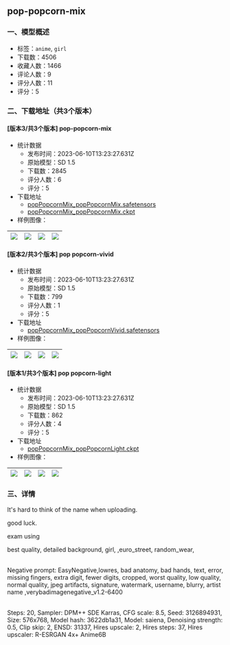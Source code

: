 ## pop-popcorn-mix
### 一、模型概述

- 标签：`anime`, `girl`
- 下载数：4506
- 收藏人数：1466
- 评论人数：9
- 评分人数：11
- 评分：5

### 二、下载地址（共3个版本）

#### [版本3/共3个版本] pop-popcorn-mix

- 统计数据
  - 发布时间：2023-06-10T13:23:27.631Z
  - 原始模型：SD 1.5
  - 下载数：2845
  - 评分人数：6
  - 评分：5
- 下载地址
  - [popPopcornMix_popPopcornMix.safetensors](https://civitai.com/api/download/models/20570)
  - [popPopcornMix_popPopcornMix.ckpt](https://civitai.com/api/download/models/20570?type=Model&format=PickleTensor&size=full&fp=fp16)
- 样例图像：

| <img src="https://image.civitai.com/xG1nkqKTMzGDvpLrqFT7WA/adf82e74-d2bd-49bc-a186-290e80d34300/width=450/217719.jpeg" /> | <img src="https://image.civitai.com/xG1nkqKTMzGDvpLrqFT7WA/6f756d93-1292-4417-c039-75ce2857eb00/width=450/217721.jpeg" /> | <img src="https://image.civitai.com/xG1nkqKTMzGDvpLrqFT7WA/3ee1aebd-2654-42a3-e19c-ccec66256f00/width=450/217716.jpeg" /> | <img src="https://image.civitai.com/xG1nkqKTMzGDvpLrqFT7WA/3b4970a0-7ff4-42fe-3da7-71fa05580900/width=450/217709.jpeg" /> |
| ---- | ---- | ---- | ---- |

#### [版本2/共3个版本] pop popcorn-vivid

- 统计数据
  - 发布时间：2023-06-10T13:23:27.631Z
  - 原始模型：SD 1.5
  - 下载数：799
  - 评分人数：1
  - 评分：5
- 下载地址
  - [popPopcornMix_popPopcornVivid.safetensors](https://civitai.com/api/download/models/62732)
- 样例图像：

| <img src="https://image.civitai.com/xG1nkqKTMzGDvpLrqFT7WA/04ed6f6c-5221-4ddc-954c-7b659b048bbc/width=450/690675.jpeg" /> | <img src="https://image.civitai.com/xG1nkqKTMzGDvpLrqFT7WA/d453bbcf-7a6c-4433-8011-443f2a8f2159/width=450/690677.jpeg" /> | <img src="https://image.civitai.com/xG1nkqKTMzGDvpLrqFT7WA/aeb8b024-ba7b-4a34-8e91-3d6704f86140/width=450/690682.jpeg" /> | <img src="https://image.civitai.com/xG1nkqKTMzGDvpLrqFT7WA/34abf418-9c5e-4af9-89ef-c8257dd58c68/width=450/690685.jpeg" /> |
| ---- | ---- | ---- | ---- |

#### [版本1/共3个版本] pop popcorn-light

- 统计数据
  - 发布时间：2023-06-10T13:23:27.631Z
  - 原始模型：SD 1.5
  - 下载数：862
  - 评分人数：4
  - 评分：5
- 下载地址
  - [popPopcornMix_popPopcornLight.ckpt](https://civitai.com/api/download/models/62292)
- 样例图像：

| <img src="https://image.civitai.com/xG1nkqKTMzGDvpLrqFT7WA/bcaec41a-92cc-4b13-b5a8-cbd4a26b6eb9/width=450/684890.jpeg" /> | <img src="https://image.civitai.com/xG1nkqKTMzGDvpLrqFT7WA/111c787a-130c-4354-9c6d-2cf3f21dd40c/width=450/684878.jpeg" /> | <img src="https://image.civitai.com/xG1nkqKTMzGDvpLrqFT7WA/b9ea8c55-9587-4821-b451-dbe7db5c1c73/width=450/684892.jpeg" /> | <img src="https://image.civitai.com/xG1nkqKTMzGDvpLrqFT7WA/33255dac-4469-4b6d-bddd-9fd595892e60/width=450/690489.jpeg" /> |
| ---- | ---- | ---- | ---- |


### 三、详情
<p>It's hard to think of the name when uploading.</p><p>good luck.</p><p></p><p>exam using</p><p>best quality, detailed background, girl, ,euro_street, random_wear, </p><p><br />Negative prompt: EasyNegative,lowres, bad anatomy, bad hands, text, error, missing fingers, extra digit, fewer digits, cropped, worst quality, low quality, normal quality, jpeg artifacts, signature, watermark, username, blurry, artist name ,verybadimagenegative_v1.2-6400</p><p><br />Steps: 20, Sampler: DPM++ SDE Karras, CFG scale: 8.5, Seed: 3126894931, Size: 576x768, Model hash: 3622db1a31, Model: saiena, Denoising strength: 0.5, Clip skip: 2, ENSD: 31337, Hires upscale: 2, Hires steps: 37, Hires upscaler: R-ESRGAN 4x+ Anime6B</p>